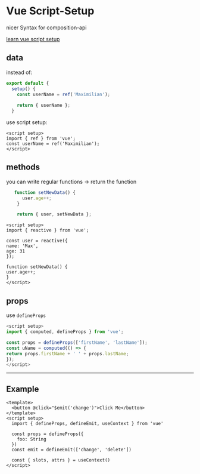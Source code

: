 # Vue Script-Setup

nicer Syntax for composition-api

[learn vue script setup](https://learnvue.co/2021/05/explaining-the-new-script-setup-type-in-vue-3-major-takeaways-from-the-rfc/)

## data

instead of:

```js
export default {
  setup() {
    const userName = ref('Maximilian');
    
    return { userName };
  }
```

use script setup:

 ```vue
 <script setup>
 import { ref } from 'vue';
 const userName = ref('Maximilian');
 </script>
 ```

## methods

you can write regular functions -> return the function

```js
   function setNewData() {
      user.age++;
    }

    return { user, setNewData };
```



```vue
<script setup>
import { reactive } from 'vue';

const user = reactive({
name: 'Max',
age: 31
});

function setNewData() {
user.age++;
}
</script>
```

## props

use `defineProps`

```js
<script setup>
import { computed, defineProps } from 'vue';

const props = defineProps(['firstName', 'lastName']);
const uName = computed(() => {
return props.firstName + ' ' + props.lastName;
});
</script>
```



------

## Example

```vue
<template>
  <button @click="$emit('change')">Click Me</button>
</template>
<script setup>
  import { defineProps, defineEmit, useContext } from 'vue'

  const props = defineProps({
    foo: String
  })
  const emit = defineEmit(['change', 'delete'])

  const { slots, attrs } = useContext()
</script>
```


